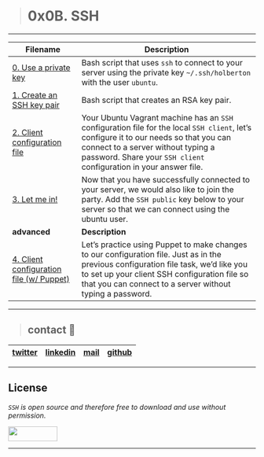 > # 0x0B. SSH
---
| **Filename** | **Description** |
|---|---|
| [0. Use a private key](./0-use_a_private_key) | Bash script that uses `ssh` to connect to your server using the private key `~/.ssh/holberton` with the user `ubuntu`.  |
| [1. Create an SSH key pair](./1-create_ssh_key_pair) | Bash script that creates an RSA key pair.  |
| [2. Client configuration file](./2-ssh_config) | Your Ubuntu Vagrant machine has an `SSH `configuration file for the local `SSH client`, let’s configure it to our needs so that you can connect to a server without typing a password. Share your `SSH client` configuration in your answer file.  |
| [3. Let me in!](./) | Now that you have successfully connected to your server, we would also like to join the party. Add the `SSH public` key below to your server so that we can connect using the ubuntu user.  |
| **advanced** | **Description** |
| [4. Client configuration file (w/ Puppet)](./4-puppet_ssh_config.pp) | Let’s practice using Puppet to make changes to our configuration file. Just as in the previous configuration file task, we’d like you to set up your client SSH configuration file so that you can connect to a server without typing a password.  |
---
> ## contact 💬

| [twitter](https://twitter.com/RICARDO1470) | [linkedin](https://www.linkedin.com/in/ricardo-alfonso-camayo/) | [mail](1466@holbertonschool.com) | [github](https://github.com/ricardo1470/README/blob/master/README.md) |
|---|---|---|---|

---

## License
*`SSH` is open source and therefore free to download and use without permission.*

<a href="url"><img src="https://www.holbertonschool.com/holberton-logo.png" align="middle" width="100" height="30"></a>

---

